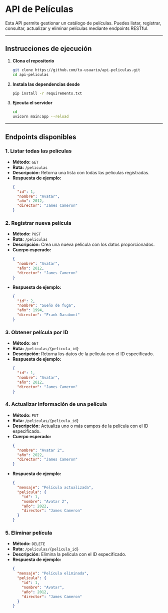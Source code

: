 # API de Películas

Esta API permite gestionar un catálogo de películas. Puedes listar, registrar, consultar, actualizar y eliminar películas mediante endpoints RESTful.

---

## Instrucciones de ejecución

1. **Clona el repositorio**
   ```bash
   git clone https://github.com/tu-usuario/api-peliculas.git
   cd api-peliculas

2. **Instala las dependencias desde**
   ```bash
   pip install -r requirements.txt

3. **Ejecuta el servidor**
   ```bash
   cd 
   uvicorn main:app --reload

---

## Endpoints disponibles

### 1. Listar todas las películas
- **Método:** `GET`
- **Ruta:** `/peliculas`
- **Descripción:** Retorna una lista con todas las películas registradas.
- **Respuesta de ejemplo:**
  ```json
  {
    "id": 1,
    "nombre": "Avatar",
    "año": 2012,
    "director": "James Cameron"
  }
  
### 2. Registrar nueva película
- **Método:** `POST`
- **Ruta:** `/peliculas`
- **Descripción:** Crea una nueva película con los datos proporcionados.
- **Cuerpo esperado:**
  ```json
  {
    "nombre": "Avatar",
    "año": 2012,
    "director": "James Cameron"
  }
  
- **Respuesta de ejemplo:**
  ```json
  {
    "id": 2,
    "nombre": "Sueño de fuga",
    "año": 1994,
    "director": "Frank Darabont"
  }

### 3. Obtener película por ID
- **Método:** `GET`
- **Ruta:** `/peliculas/{pelicula_id}`
- **Descripción:** Retorna los datos de la película con el ID especificado.
- **Respuesta de ejemplo:**
  ```json
  {
    "id": 1,
    "nombre": "Avatar",
    "año": 2012,
    "director": "James Cameron"
  }

### 4. Actualizar información de una película
- **Método:** `PUT`
- **Ruta:** `/peliculas/{pelicula_id}`
- **Descripción:** Actualiza uno o más campos de la película con el ID especificado.
- **Cuerpo esperado:**
  ```json
  {
    "nombre": "Avatar 2",
    "año": 2022,
    "director": "James Cameron"
  }

- **Respuesta de ejemplo:**
  ```json
  {
    "mensaje": "Película actualizada",
    "pelicula": {
      "id": 1,
      "nombre": "Avatar 2",
      "año": 2022,
      "director": "James Cameron"
    }
  }

### 5. Eliminar película
- **Método:** `DELETE`
- **Ruta:** `/peliculas/{pelicula_id}`
- **Descripción:** Elimina la película con el ID especificado.
- **Respuesta de ejemplo:**
  ```json
  {
    "mensaje": "Película eliminada",
    "pelicula": {
      "id": 1,
      "nombre": "Avatar",
      "año": 2012,
      "director": "James Cameron"
    }
  }